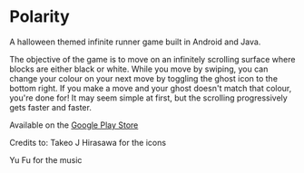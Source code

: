 # Polarity

A halloween themed infinite runner game built in Android and Java.

The objective of the game is to move on an infinitely scrolling surface where blocks are either black or white. While you move by swiping, you can change your colour on your next move by toggling the ghost icon to the bottom right. If you make a move and your ghost doesn't match that colour, you're done for! It may seem simple at first, but the scrolling progressively gets faster and faster.

Available on the [Google Play Store](https://play.google.com/store/apps/details?id=com.polarity.summerproject.polarity&hl=en)

Credits to: 
Takeo J Hirasawa for the icons

Yu Fu for the music
